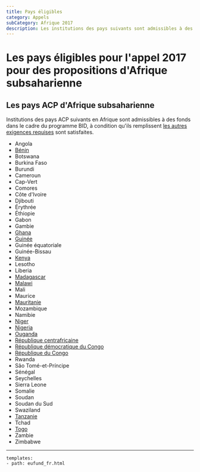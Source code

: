 ```yaml
---
title: Pays éligibles
category: Appels
subCategory: Afrique 2017
description: Les institutions des pays suivants sont admissibles à des fonds ou participer à des rôles spécifiques dans le cadre de l'appel 2017 pour des propositions de l'Afrique subsaharienne, à condition qu'ils répondent à d'autres exigences.
---
```


# Les pays éligibles pour l'appel 2017 pour des propositions d'Afrique subsaharienne

## Les pays ACP d'Afrique subsaharienne

Institutions des pays ACP suivants en Afrique sont admissibles à des fonds dans le cadre du programme BID, à condition qu'ils remplissent [les autres exigences requises](../eligibility) sont satisfaites.

+ Angola
+ [Bénin](http://www.gbif.org/country/BJ/participation)
+ Botswana
+ Burkina Faso
+ Burundi
+ Cameroun
+ Cap-Vert
+ Comores
+ Côte d'Ivoire
+ Djibouti
+ Érythrée
+ Éthiopie
+ Gabon
+ Gambie
+ [Ghana](http://www.gbif.org/country/GH/participation)
+ [Guinée](http://www.gbif.org/country/GN/participation)
+ Guinée équatoriale
+ Guinée-Bissau
+ [Kenya](http://www.gbif.org/country/KE/participation)
+ Lesotho
+ Liberia
+ [Madagascar](http://www.gbif.org/country/MG/participation)
+ [Malawi](http://www.gbif.org/country/MW/participation)
+ Mali
+ Maurice
+ [Mauritanie](http://www.gbif.org/country/MR/participation)
+ Mozambique
+ Namibie
+ [Niger](http://www.gbif.org/country/NE/participation)
+ [Nigeria](http://www.gbif.org/country/NG/participation)
+ [Ouganda](http://www.gbif.org/country/UG/participation)
+ [République centrafricaine](http://www.gbif.org/country/CF/participation)
+ [République démocratique du Congo](http://www.gbif.org/country/CD/participation)
+ [République du Congo](http://www.gbif.org/country/CG/participation)
+ Rwanda
+ São Tomé-et-Príncipe
+ Sénégal
+ Seychelles
+ Sierra Leone
+ Somalie
+ Soudan
+ Soudan du Sud
+ Swaziland
+ [Tanzanie](http://www.gbif.org/country/TZ/participation)
+ Tchad
+ [Togo](http://www.gbif.org/country/TG/participation)
+ Zambie
+ Zimbabwe

--------

```styledYaml
templates:
- path: eufund_fr.html
```
